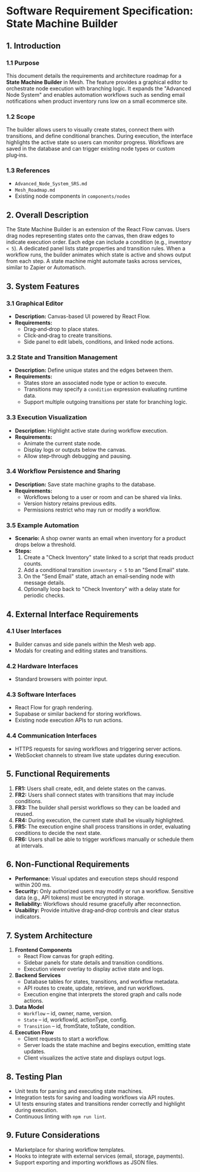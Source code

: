 # Software Requirement Specification: State Machine Builder

## 1. Introduction
### 1.1 Purpose
This document details the requirements and architecture roadmap for a **State Machine Builder** in Mesh. The feature provides a graphical editor to orchestrate node execution with branching logic. It expands the "Advanced Node System" and enables automation workflows such as sending email notifications when product inventory runs low on a small ecommerce site.

### 1.2 Scope
The builder allows users to visually create states, connect them with transitions, and define conditional branches. During execution, the interface highlights the active state so users can monitor progress. Workflows are saved in the database and can trigger existing node types or custom plug‑ins.

### 1.3 References
- `Advanced_Node_System_SRS.md`
- `Mesh_Roadmap.md`
- Existing node components in `components/nodes`

## 2. Overall Description
The State Machine Builder is an extension of the React Flow canvas. Users drag nodes representing states onto the canvas, then draw edges to indicate execution order. Each edge can include a condition (e.g., inventory `< 5`). A dedicated panel lists state properties and transition rules. When a workflow runs, the builder animates which state is active and shows output from each step. A state machine might automate tasks across services, similar to Zapier or Automatisch.

## 3. System Features
### 3.1 Graphical Editor
- **Description:** Canvas-based UI powered by React Flow.
- **Requirements:**
  - Drag‑and‑drop to place states.
  - Click‑and‑drag to create transitions.
  - Side panel to edit labels, conditions, and linked node actions.

### 3.2 State and Transition Management
- **Description:** Define unique states and the edges between them.
- **Requirements:**
  - States store an associated node type or action to execute.
  - Transitions may specify a `condition` expression evaluating runtime data.
  - Support multiple outgoing transitions per state for branching logic.

### 3.3 Execution Visualization
- **Description:** Highlight active state during workflow execution.
- **Requirements:**
  - Animate the current state node.
  - Display logs or outputs below the canvas.
  - Allow step‑through debugging and pausing.

### 3.4 Workflow Persistence and Sharing
- **Description:** Save state machine graphs to the database.
- **Requirements:**
  - Workflows belong to a user or room and can be shared via links.
  - Version history retains previous edits.
  - Permissions restrict who may run or modify a workflow.

### 3.5 Example Automation
- **Scenario:** A shop owner wants an email when inventory for a product drops below a threshold.
- **Steps:**
  1. Create a "Check Inventory" state linked to a script that reads product counts.
  2. Add a conditional transition `inventory < 5` to an "Send Email" state.
  3. On the "Send Email" state, attach an email‑sending node with message details.
  4. Optionally loop back to "Check Inventory" with a delay state for periodic checks.

## 4. External Interface Requirements
### 4.1 User Interfaces
- Builder canvas and side panels within the Mesh web app.
- Modals for creating and editing states and transitions.

### 4.2 Hardware Interfaces
- Standard browsers with pointer input.

### 4.3 Software Interfaces
- React Flow for graph rendering.
- Supabase or similar backend for storing workflows.
- Existing node execution APIs to run actions.

### 4.4 Communication Interfaces
- HTTPS requests for saving workflows and triggering server actions.
- WebSocket channels to stream live state updates during execution.

## 5. Functional Requirements
1. **FR1:** Users shall create, edit, and delete states on the canvas.
2. **FR2:** Users shall connect states with transitions that may include conditions.
3. **FR3:** The builder shall persist workflows so they can be loaded and reused.
4. **FR4:** During execution, the current state shall be visually highlighted.
5. **FR5:** The execution engine shall process transitions in order, evaluating conditions to decide the next state.
6. **FR6:** Users shall be able to trigger workflows manually or schedule them at intervals.

## 6. Non-Functional Requirements
- **Performance:** Visual updates and execution steps should respond within 200 ms.
- **Security:** Only authorized users may modify or run a workflow. Sensitive data (e.g., API tokens) must be encrypted in storage.
- **Reliability:** Workflows should resume gracefully after reconnection.
- **Usability:** Provide intuitive drag‑and‑drop controls and clear status indicators.

## 7. System Architecture
1. **Frontend Components**
   - React Flow canvas for graph editing.
   - Sidebar panels for state details and transition conditions.
   - Execution viewer overlay to display active state and logs.
2. **Backend Services**
   - Database tables for states, transitions, and workflow metadata.
   - API routes to create, update, retrieve, and run workflows.
   - Execution engine that interprets the stored graph and calls node actions.
3. **Data Model**
   - `Workflow` – id, owner, name, version.
   - `State` – id, workflowId, actionType, config.
   - `Transition` – id, fromState, toState, condition.
4. **Execution Flow**
   - Client requests to start a workflow.
   - Server loads the state machine and begins execution, emitting state updates.
   - Client visualizes the active state and displays output logs.

## 8. Testing Plan
- Unit tests for parsing and executing state machines.
- Integration tests for saving and loading workflows via API routes.
- UI tests ensuring states and transitions render correctly and highlight during execution.
- Continuous linting with `npm run lint`.

## 9. Future Considerations
- Marketplace for sharing workflow templates.
- Hooks to integrate with external services (email, storage, payments).
- Support exporting and importing workflows as JSON files.

